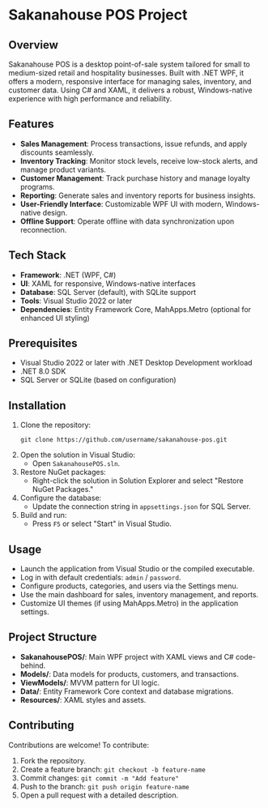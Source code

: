 # Sakanahouse POS Project

## Overview
Sakanahouse POS is a desktop point-of-sale system tailored for small to medium-sized retail and hospitality businesses. Built with .NET WPF, it offers a modern, responsive interface for managing sales, inventory, and customer data. Using C# and XAML, it delivers a robust, Windows-native experience with high performance and reliability.

## Features
- **Sales Management**: Process transactions, issue refunds, and apply discounts seamlessly.
- **Inventory Tracking**: Monitor stock levels, receive low-stock alerts, and manage product variants.
- **Customer Management**: Track purchase history and manage loyalty programs.
- **Reporting**: Generate sales and inventory reports for business insights.
- **User-Friendly Interface**: Customizable WPF UI with modern, Windows-native design.
- **Offline Support**: Operate offline with data synchronization upon reconnection.

## Tech Stack
- **Framework**: .NET (WPF, C#)
- **UI**: XAML for responsive, Windows-native interfaces
- **Database**: SQL Server (default), with SQLite support
- **Tools**: Visual Studio 2022 or later
- **Dependencies**: Entity Framework Core, MahApps.Metro (optional for enhanced UI styling)

## Prerequisites
- Visual Studio 2022 or later with .NET Desktop Development workload
- .NET 8.0 SDK
- SQL Server or SQLite (based on configuration)

## Installation
1. Clone the repository:
   ```
   git clone https://github.com/username/sakanahouse-pos.git
   ```
2. Open the solution in Visual Studio:
   - Open `SakanahousePOS.sln`.
3. Restore NuGet packages:
   - Right-click the solution in Solution Explorer and select "Restore NuGet Packages."
4. Configure the database:
   - Update the connection string in `appsettings.json` for SQL Server.
5. Build and run:
   - Press `F5` or select "Start" in Visual Studio.

## Usage
- Launch the application from Visual Studio or the compiled executable.
- Log in with default credentials: `admin` / `password`.
- Configure products, categories, and users via the Settings menu.
- Use the main dashboard for sales, inventory management, and reports.
- Customize UI themes (if using MahApps.Metro) in the application settings.

## Project Structure
- **SakanahousePOS/**: Main WPF project with XAML views and C# code-behind.
- **Models/**: Data models for products, customers, and transactions.
- **ViewModels/**: MVVM pattern for UI logic.
- **Data/**: Entity Framework Core context and database migrations.
- **Resources/**: XAML styles and assets.

## Contributing
Contributions are welcome! To contribute:
1. Fork the repository.
2. Create a feature branch: `git checkout -b feature-name`
3. Commit changes: `git commit -m "Add feature"`
4. Push to the branch: `git push origin feature-name`
5. Open a pull request with a detailed description.
